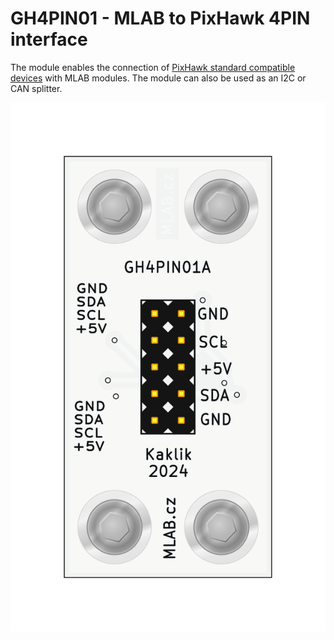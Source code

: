 #  GH4PIN01 - MLAB to PixHawk 4PIN interface

The module enables the connection of [PixHawk standard compatible devices](https://github.com/pixhawk/Pixhawk-Standards/blob/master/DS-009%20Pixhawk%20Connector%20Standard.pdf) with MLAB modules. The module can also be used as an I2C or CAN  splitter. 

![](doc/gen/img/GH4PIN01-top.png)
